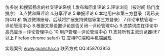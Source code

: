 仿多说 和搜狐畅言的社交评论系统
1.发布和回复评论
2.评论浏览（按时间 热门度 排序）
3.点赞和踩评论
4.分享评论
5.举报评论
6.本地用户和第三方登录（现已支持QQ 和 新浪微博账号，后续将扩展支持微信等第三方登录）
7.评论审核管理－评论管理中心
8.根据文章设置评论是否关闭－评论管理中心
9.违禁词库在评论中高亮显示－评论管理中心
10.用户管理－评论管理中心
11.支持所有主流浏览器(IE7以上 Firefox chrome safari)
12.支持PC端和手机端展现

实现案例 www.guancha.cn
联系方式 QQ:458703853
